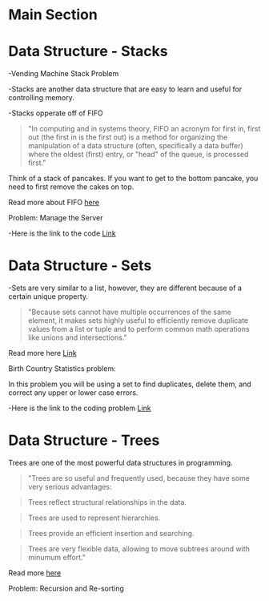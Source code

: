 # Main Section
# Data Structure - Stacks
-Vending Machine Stack Problem

-Stacks are another data structure that are easy to learn and useful for controlling memory.

-Stacks opperate off of FIFO

>"In computing and in systems theory, FIFO an acronym for first in, first out (the first in is the first out) is a method for organizing the manipulation of a data structure (often, specifically a data buffer) where the oldest (first) entry, or "head" of the queue, is processed first."

Think of a stack of pancakes. If you want to get to the bottom pancake, you need to first remove the cakes on top.

Read more about FIFO [here](https://en.wikipedia.org/wiki/FIFO_(computing_and_electronics)#:~:text=In%20computing%20and%20in%20systems,the%20queue%2C%20is%20processed%20first.)

Problem: Manage the Server

-Here is the link to the code [Link](welcome)


# Data Structure - Sets
-Sets are very similar to a list, however, they are different because of a certain unique property.
>"Because sets cannot have multiple occurrences of the same element, it makes sets highly useful to efficiently remove duplicate values from a list or tuple and to perform common math operations like unions and intersections."

Read more here [Link](https://www.datacamp.com/community/tutorials/sets-in-python) 

Birth Country Statistics problem:

In this problem you will be using a set to find duplicates, delete them, and correct any upper or lower case errors.

-Here is the link to the coding problem [Link](welcome)


# Data Structure - Trees
Trees are one of the most powerful data structures in programming.

>"Trees are so useful and frequently used, because they have some very serious advantages:

>Trees reflect structural relationships in the data.

>Trees are used to represent hierarchies.

>Trees provide an efficient insertion and searching.

>Trees are very flexible data, allowing to move subtrees around with minumum effort."

Read more [here](https://java-questions.com/binary-tree-in-details.html#:~:text=Trees%20are%20so%20useful%20and,an%20efficient%20insertion%20and%20searching)

Problem: Recursion and Re-sorting